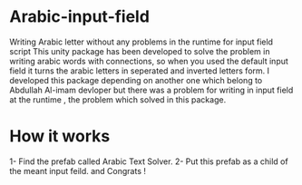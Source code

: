 # Arabic-input-field
Writing Arabic letter without any problems in the runtime for input field script
This unity package has been developed to solve the problem in writing arabic words with connections, so when you used the default input field it turns the 
arabic letters in seperated and inverted letters form.
I developed this package depending on another one which belong to Abdullah Al-imam devloper but there was a problem for writing in input field at the runtime ,
the problem which solved in this package. 

# How it works
1- Find the prefab called Arabic Text Solver.
2- Put this prefab as a child of the meant input feild.
and Congrats !
